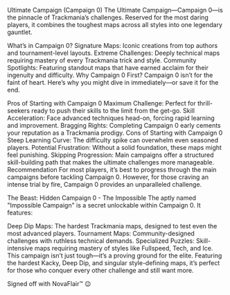 Ultimate Campaign (Campaign 0)
The Ultimate Campaign—Campaign 0—is the pinnacle of Trackmania’s challenges. Reserved for the most daring players, it combines the toughest maps across all styles into one legendary gauntlet.

What’s in Campaign 0?
Signature Maps: Iconic creations from top authors and tournament-level layouts.
Extreme Challenges: Deeply technical maps requiring mastery of every Trackmania trick and style.
Community Spotlights: Featuring standout maps that have earned acclaim for their ingenuity and difficulty.
Why Campaign 0 First?
Campaign 0 isn’t for the faint of heart. Here’s why you might dive in immediately—or save it for the end.

Pros of Starting with Campaign 0
Maximum Challenge: Perfect for thrill-seekers ready to push their skills to the limit from the get-go.
Skill Acceleration: Face advanced techniques head-on, forcing rapid learning and improvement.
Bragging Rights: Completing Campaign 0 early cements your reputation as a Trackmania prodigy.
Cons of Starting with Campaign 0
Steep Learning Curve: The difficulty spike can overwhelm even seasoned players.
Potential Frustration: Without a solid foundation, these maps might feel punishing.
Skipping Progression: Main campaigns offer a structured skill-building path that makes the ultimate challenges more manageable.
Recommendation
For most players, it’s best to progress through the main campaigns before tackling Campaign 0. However, for those craving an intense trial by fire, Campaign 0 provides an unparalleled challenge.

The Beast: Hidden Campaign 0 - The Impossible
The aptly named "Impossible Campaign" is a secret unlockable within Campaign 0. It features:

Deep Dip Maps: The hardest Trackmania maps, designed to test even the most advanced players.
Tournament Maps: Community-designed challenges with ruthless technical demands.
Specialized Puzzles: Skill-intensive maps requiring mastery of styles like Fullspeed, Tech, and Ice.
This campaign isn’t just tough—it’s a proving ground for the elite. Featuring the hardest Kacky, Deep Dip, and singular style-defining maps, it’s perfect for those who conquer every other challenge and still want more.

Signed off with NovaFlair™ 😉